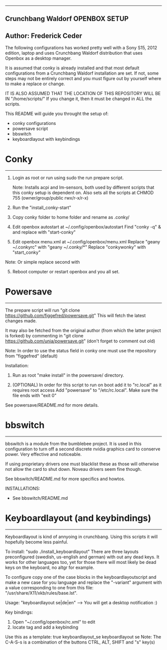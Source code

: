 --------------------------
Crunchbang Waldorf
OPENBOX 
SETUP
--------------------------
Author: Frederick Ceder
--------------------------

The following configurations has worked pretty well with a Sony S15, 2012 edition, laptop and uses Crunchbang Waldorf distribution that uses Openbox as a desktop manager. 

It is assumed that conky is already installed and that most default configurations from a Crunchbang Waldorf installation are set. If not, some steps may not be entirely correct and you must figure out by yourself where to make a replace or change.

IT IS ALSO ASSUMED THAT THE LOCATION OF THIS REPOSITORY WILL BE IN "/home/scripts/"
If you change it, then it must be changed in ALL the scripts.

This README will guide you throught the setup of:

 - conky configurations
 - powersave script
 - bbswitch
 - keyboardlayout with keybindings



# Conky
-------

1) Login as root or run using sudo the run prepare script.

   Note: Installs acpi and lm-sensors, both used by different scripts that this conky setup is dependent on.
         Also sets all the scripts at CHMOD 755 (owner/group/public rwx/r-x/r-x)

2) Run the "install_conky-start"

3) Copy conky folder to home folder and rename as .conky/

4) Edit openbox autostart at ~/.config/openbox/autostart
Find "conky -q" & and replace with "start-conky"

5) Edit openbox menu.xml at ~/.config/openbox/menu.xml
Replace "geany ~/.conkyrc" with "geany ~/.conky/*"
Replace "conkywonky" with "start_conky"

Note: Or simple replace second with 


5) Reboot computer or restart openbox and you all set.


# Powersave
-----------

The prepare script will run "git clone https://github.com/figgefred/powersave.git"
This will fetch the latest changes made.

It may also be fetched from the original author (from which the latter project is forked) by commenting in 
"git clone https://github.com/unia/powersave.git" (don't forget to comment out old)

Note: In order to use the status field in conky one must use the repository from "figgefred" (default)

Installation:

1) Run as root "make install" in the powersave/ directory.

2) (OPTIONAL) In order for this script to run on boot add it to "rc.local" as it requires root access
              Add "powersave" to "/etc/rc.local". Make sure the file ends with "exit 0"

See powersave/README.md for more details.


# bbswitch
----------
bbswitch is a module from the bumblebee project. It is used in this configuration to turn off a second discrete nvidia graphics card to conserve power. Very effective and noticeable.

If using proprietary drivers one must blacklist these as those will otherwise not allow the card to shut down. Noveau drivers seem fine though.

See bbswitch/README.md for more specifics and howtos.

INSTALLATIONS:
 - See bbswitch/README.md


# Keyboardlayout (and keybindings)
----------------------------------
Keyboardlayout is kind of annyoing in crunchbang. Using this scripts it will hopefully become less painful.

To install: "sudo ./install_keyboardlayout"
There are three layouts preconfigured (swedish, us-english and german) with out any dead keys. It works for other languages too, yet for those there will most likely be dead keys on the keyboard, no altgr for example.

To configure copy one of the case blocks in the keyboardlayoutscript and make a new case for you language and replace the "-variant" argument with a value corresponding to one from this file: "/usr/share/X11/xkb/rules/base.lst".

Usage:
  "keyboardlayout se|de|en" --> You will get a desktop notification :)
  

Key bindings:
1) Open "~/.config/openbox/rc.xml" to edit
2) locate <keyboard> tag and add a keybinding

Use this as a template:
	<!-- START COPY AFTER HERE -->
	<keybind key="C-A-S-s">
	  <action name="Execute">
		<startupnotify>
		  <enabled>true</enabled>
		  <name>keyboardlayout_se</name>
		</startupnotify>
		<command>keyboardlayout se</command>
	  </action>
	</keybind>
	<!-- COPY UNTIL HERE -->
Note: The C-A-S-s is a combination of the buttons CTRL, ALT, SHIFT and "s" key(s)











